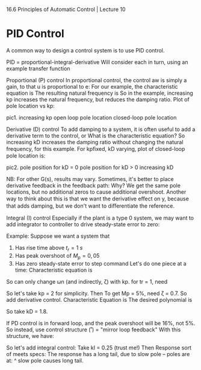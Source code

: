 16.6 Principles of Automatic Control | Lecture 10

# PID Control

A common way to design a control system is to use PID control.

PID = proportional-integral-derivative Will consider each in turn, using an example transfer function

Proportional (P) control In proportional control, the control aw is simply a gain, to that u is proportional to e: For our example, the characteristic equation is The resulting natural frequency is So in the example, increasing kp increases the natural frequency, but reduces the damping ratio. Plot of pole location vs kp:

pic1\. increasing kp open loop pole location closed-loop pole location

Derivative (D) control To add damping to a system, it is often useful to add a derivative term to the control, or What is the characteristic equation? So increasing kD increases the damping ratio without changing the natural frequency, for this example. For kpﬁxed, kD varying, plot of closed-loop pole location is:

pic2\. pole position for kD = 0 pole position for kD > 0 increasing kD

NB: For other G(s), results may vary. Sometimes, it's better to place derivative feedback in the feedback path: Why? We get the same pole locations, but no additional zeros to cause additional overshoot. Another way to think about this is that we want the derivative eﬀect on y, because that adds damping, but we don't want to diﬀerentiate the reference.

Integral (I) control Especially if the plant is a type 0 system, we may want to add integrator to controller to drive steady-state error to zero:

Example: Suppose we want a system that

1. Has rise time above $t_r = 1\:s$
2. Has peak overshoot of $M_p = 0,05$
3. Has zero steady-state error to step command Let's do one piece at a time: Characteristic equation is

So can only change ωn (and indirectly, ζ) with kp. for tr = 1, need

So let's take kp = 2 for simplicity. Then To get Mp = 5%, need ζ = 0.7\. So add derivative control. Characteristic Equation is The desired polynomial is

So take kD = 1.8.

If PD control is in forward loop, and the peak overshoot will be 16%, not 5%. So instead, use control structure (˚) = "mirror loop feedback" With this structure, we have:

So let's add integral control: Take kI = 0.25 (trust me!) Then Response sort of meets specs: The response has a long tail, due to slow pole – poles are at: ^ slow pole causes long tail.

